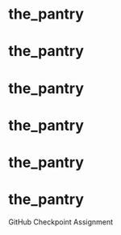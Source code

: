 # the_pantry
# the_pantry
# the_pantry
# the_pantry
# the_pantry
# the_pantry
GitHub Checkpoint Assignment